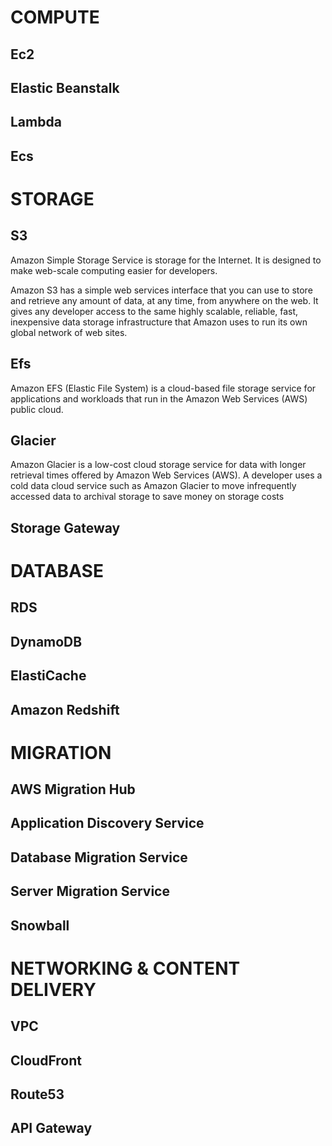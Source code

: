 # COMPUTE 

## Ec2 

## Elastic Beanstalk

## Lambda

## Ecs





# STORAGE

## S3 
Amazon Simple Storage Service is storage for the Internet. It is designed to make web-scale computing easier for developers.

Amazon S3 has a simple web services interface that you can use to store and retrieve any amount of data, at any time, from anywhere on the web. It gives any developer access to the same highly scalable, reliable, fast, inexpensive data storage infrastructure that Amazon uses to run its own global network of web sites.

## Efs
Amazon EFS (Elastic File System) is a cloud-based file storage service for applications and workloads that run in the Amazon Web Services (AWS) public cloud.

## Glacier
Amazon Glacier is a low-cost cloud storage service for data with longer retrieval times offered by Amazon Web Services (AWS). A developer uses a cold data cloud service such as Amazon Glacier to move infrequently accessed data to archival storage to save money on storage costs


## Storage Gateway





# DATABASE

## RDS

## DynamoDB

## ElastiCache

## Amazon Redshift





# MIGRATION
## AWS Migration Hub
## Application Discovery Service
## Database Migration Service 
## Server Migration Service 
## Snowball





# NETWORKING & CONTENT DELIVERY 

## VPC
## CloudFront 
## Route53 
## API Gateway



